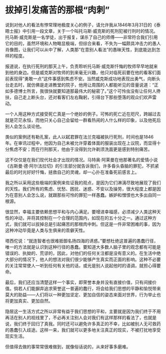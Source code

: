 <link href="../../../../css/style.css" rel="stylesheet" type="text/css" />

# 拔掉引发痛苦的那根“肉刺”

<div class="p">

说到对他人的看法有悖常理地极度关心的例子，请允许我从1846年3月31日的《泰晤士报》中引用一段文章，关于一个叫托马斯·威克斯的死刑犯被行刑时的情况。托马斯·威克斯是一名学徒，出于报复，谋杀了自己的师傅——非常符合我们引用它的目的，虽然环境和人物略显极端，但综合来看，不失为一幅颇具冲击力的愚人肖像图，让我们可以从中了解，人类那“在意别人看法”的愚昧天性，到底能达到怎样的程度。

报道说，在执行死刑的那天上午，负责聆听托马斯·威克斯忏悔的牧师早早地就来到他的身边。但是威克斯对牧师的到来毫无兴趣，他只对临死前要在他的看客们面前表现得“勇敢一点”这件事感到焦虑不安。当然威克斯成功地表现出勇气，向断头台走去时，就仿佛是走进教堂的院子，他用让周围的人都能听见的音量说道：“正如多德博士所言，我很快就要知道那最伟大的秘密了。”这个可怜虫没有让任何人搀扶，自己走上断头台，还对看客们左右鞠躬，引得台下那些堕落的观众们欢声雷动。

一个人用这种方式接受死亡真是一个绝妙的例子。可怖的死亡近在咫尺，跨越过去就是茫茫永恒，而他只关心自己会留给一群看热闹的人什么样的印象，以及他死后别人会怎么谈论他。

类似的案例还有勒孔案，此人以弑君罪在法兰克福被执行死刑，时间也是1846年。在审讯过程中，他因为自己未被允许穿着体面的服装出现在上议院，而显得十分焦虑不安；而在行刑那天，他由于没得到允许剃须洗面更是感到特别痛苦。

这不仅仅是在我们现代社会才出现的情况。马特奥·阿莱曼在他那著名的爱情小说《古斯曼·德·阿尔法拉切》的引言部分就告诉我们，许多昏头昏脑的罪犯，不抓紧最后的时光好好忏悔，拯救自己的灵魂，却一心扑在准备死前感言上。

我之所以采用这些极端的案例来佐证我的观点，是因为它们淋漓尽致地展现了我们的天性。我们所有的焦虑、忧愁、困扰、迷惑、不安以及操劳，很大程度上都是因为在意别人会怎么说，就跟那些可怜的罪犯一样愚蠢。嫉妒和憎恨也大多出自同一根源。

很显然，幸福主要依赖思想平和与内心满足。要增进幸福感，必须减少人类这种天性的冲动，并将其控制在一个合理的范围内，如现在的五十分之一。通过这种方式，我们就可以拔掉总是引起痛苦的那根肉中刺。但这是一件非常困难的事，因为这种冲动毕竟是人类与生俱来的乖僻天性。

塔西佗说：“就连智者也很难抵御名扬四海的诱惑。”要想杜绝这普遍的愚蠢行径，唯一的方法就是认识到这种行径的愚蠢。要知道大多数人脑子里的观念都有可能是错误的、执拗的、荒谬的，因此，对他们的任何关注都是没有意义的。在生活中绝大部分的情况下，他人的想法对我们很少能够产生真实而正面的影响。这种不必要的关注常常使人一听到任何有关他的话，或光是别人说起他时的语调，就担心得要命。

最后，我们还应当清楚这样一个事实，即荣誉本身并没有直接价值，只有间接价值。倘若人们能摒弃追求荣誉这一普遍的蠢行，将会给我们思想的平静和愉悦带来莫大的助益——人们将以一种更加坚定、更加自信的姿态来面对世界，行为举止也将更加真实、更加自然。

隐居这一生活方式之所以非常有益于我们思想的平和，主要就是因为我们终于不用再活在别人的视线里了，不必再关注别人会对我们有这样那样的看法了，也就是说，我们终于回归了真我。同时还可以避免许多真正的不幸，比如被别人无可救药的愚蠢引入歧途。这样一来，我们就可以更多地关注真正的现实，不被打扰地享受现实生活。

但值得去做的事常常很难做到，就像俗话说的，从来好事多磨难。

